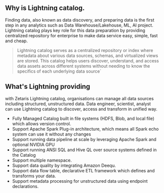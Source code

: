 <!--
Copyright 2023 ZETARIS Pty Ltd

Permission is hereby granted, free of charge, to any person obtaining a copy of this software and
associated documentation files (the "Software"), to deal in the Software without restriction,
including without limitation the rights to use, copy, modify, merge, publish, distribute, sublicense,
and/or sell copies of the Software, and to permit persons to whom the Software is furnished to do so,
subject to the following conditions:

The above copyright notice and this permission notice shall be included in all copies
or substantial portions of the Software.

THE SOFTWARE IS PROVIDED "AS IS", WITHOUT WARRANTY OF ANY KIND, EXPRESS OR IMPLIED,
INCLUDING BUT NOT LIMITED TO THE WARRANTIES OF MERCHANTABILITY, FITNESS FOR A PARTICULAR PURPOSE AND
NONINFRINGEMENT. IN NO EVENT SHALL THE AUTHORS OR COPYRIGHT HOLDERS BE LIABLE FOR ANY CLAIM,
DAMAGES OR OTHER LIABILITY, WHETHER IN AN ACTION OF CONTRACT, TORT OR OTHERWISE, ARISING FROM,
OUT OF OR IN CONNECTION WITH THE SOFTWARE OR THE USE OR OTHER DEALINGS IN THE SOFTWARE.
-->

## Why is Lightning catalog.
Finding data, also known as data discovery, and preparing data is the first step in any analytics such as Data Warehouse/Lakehouse, ML, AI project.
Lightning catalog plays key role for this data preparation by providing centralized repository for enterprise to make data service easy, simple, fast and cheap.

>Lightning catalog serves as a centralized repository or index where metadata about various data sources, schemas, and virtualized views are stored. 
This catalog helps users discover, understand, and access data assets across different systems without needing to know the specifics of each underlying data source`

## What's Lightning providing
with Zetaris Lightning catalog, organisations can manage all data sources including structured, unstructured data.
Data engineer, scientist, analyst can use Lightning catalog to discover, access and transform in unified way.

* Fully Managed Catalog built in file systems (HDFS, Blob, and local file) which allows version control.
* Support Apache Spark Plug-in architecture, which means all Spark echo system can use it without any changes 
* Support running data pipeline at scale by leveraging Apache Spark and optional NVIDIA GPU
* Support running ANSI SQL and Hive QL over source systems defined in the Catalog
* Support multiple namespace.
* Support data quality by integrating Amazon Deequ.
* Support data flow table, declarative ETL framework which defines and transforms your data.
* Support metadata processing for unstructured data using endpoint declarations.